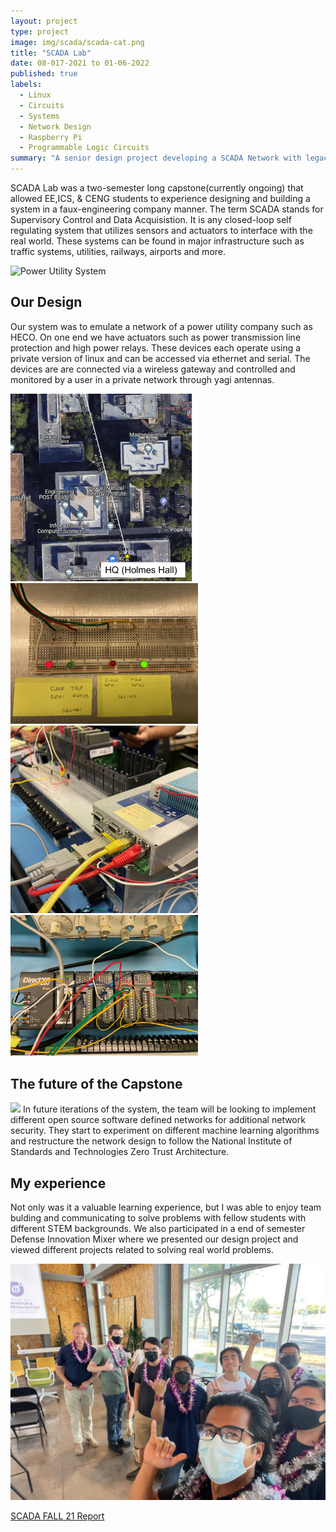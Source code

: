 ```yaml
---
layout: project
type: project
image: img/scada/scada-cat.png
title: "SCADA Lab"
date: 08-017-2021 to 01-06-2022
published: true
labels:
  - Linux
  - Circuits
  - Systems
  - Network Design
  - Raspberry Pi
  - Programmable Logic Circuits
summary: "A senior design project developing a SCADA Network with legacy industrial components."
---
```


SCADA Lab was a two-semester long capstone(currently ongoing) that allowed EE,ICS, & CENG students to experience designing and building a system in a faux-engineering company manner. The term SCADA stands for Supervisory Control and Data Acquisistion. It is any closed-loop self regulating system that utilizes sensors and actuators to interface with the real world. These systems can be found in major infrastructure such as traffic systems, utilities, railways, airports and more.

<img src="https://media.giphy.com/media/mxO1AalLCm542j8tMo/giphy.gif" alt="Power Utility System">



## Our Design
Our system was to emulate a network of a power utility company such as HECO. On one end we have actuators such as power transmission line protection and high power relays. These devices each operate using a private version of linux and can be accessed via ethernet and serial. The devices are are connected via a wireless gateway and controlled and monitored by a user in a private network through yagi antennas.


<div class="text-center p-4">
  <img width="300px" 
       src="../img/scada/SCADAMap.png" 
       class="img-thumbnail" >
  <img width="300px" 
       src="../img/scada/sel-stat-leds.JPG" 
       class="img-thumbnail" >
  <img width="300px" 
       src="../img/scada/SEL-3505-ethernet-port.jpg" 
       class="img-thumbnail" >
  <img width="300px" 
       src="../img/scada/PLC.jpg" 
       class="img-thumbnail" >
</div>

## The future of the Capstone

<img width="200px" class="img-fluid" src="https://media.giphy.com/media/077i6AULCXc0FKTj9s/giphy.gif">
In future iterations of the system, the team will be looking to implement different open source software defined networks for additional network security. They start to experiment on different machine learning algorithms and restructure the network design to follow the National Institute of Standards and Technologies Zero Trust Architecture.

## My experience
Not only was it a valuable learning experience, but I was able to enjoy team bulding and communicating to solve problems with fellow students with different STEM backgrounds. We also participated in a end of semester Defense Innovation Mixer where we presented our design project and viewed different projects related to solving real world problems.

<img width="600px" class="img-fluid" src="../img/scada/h4d.jpg" style="float:center;">

<p><a href="../reports/scada_report_fall21.pdf">SCADA FALL 21 Report</a></p>



